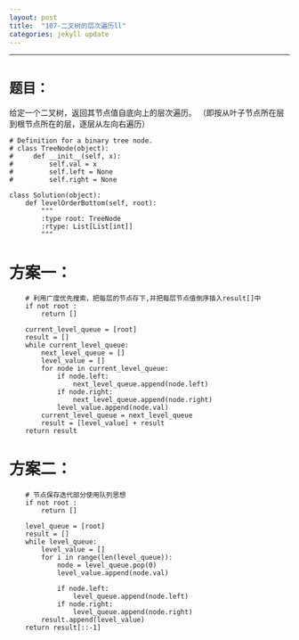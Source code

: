 ```yaml
---
layout: post
title:  "107-二叉树的层次遍历ll"
categories: jekyll update
---
```

_______________________________________________________________________________
# `题目：`

给定一个二叉树，返回其节点值自底向上的层次遍历。 （即按从叶子节点所在层到根节点所在的层，逐层从左向右遍历）

    # Definition for a binary tree node.
    # class TreeNode(object):
    #     def __init__(self, x):
    #         self.val = x
    #         self.left = None
    #         self.right = None

    class Solution(object):
        def levelOrderBottom(self, root):
            """
            :type root: TreeNode
            :rtype: List[List[int]]
            """

# 方案一：

        # 利用广度优先搜索，把每层的节点存下,并把每层节点值倒序插入result[]中       
        if not root :
            return []
        
        current_level_queue = [root]
        result = []
        while current_level_queue:
            next_level_queue = []
            level_value = []
            for node in current_level_queue:
                if node.left:
                    next_level_queue.append(node.left)
                if node.right:
                    next_level_queue.append(node.right)
                level_value.append(node.val)
            current_level_queue = next_level_queue
            result = [level_value] + result
        return result

# 方案二：

        # 节点保存迭代部分使用队列思想       
        if not root :
            return []
        
        level_queue = [root]
        result = []
        while level_queue:
            level_value = []
            for i in range(len(level_queue)):
                node = level_queue.pop(0)
                level_value.append(node.val)
                
                if node.left:
                    level_queue.append(node.left)
                if node.right:
                    level_queue.append(node.right)
            result.append(level_value)
        return result[::-1]
